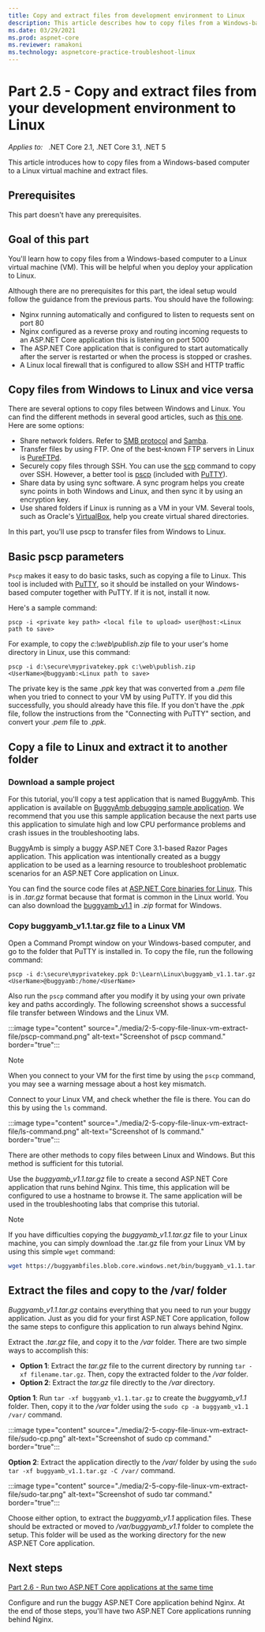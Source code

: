 ```yaml
---
title: Copy and extract files from development environment to Linux
description: This article describes how to copy files from a Windows-based computer to a Linux virtual machine and extract files.
ms.date: 03/29/2021
ms.prod: aspnet-core
ms.reviewer: ramakoni
ms.technology: aspnetcore-practice-troubleshoot-linux
---
```

# Part 2.5 - Copy and extract files from your development environment to Linux

_Applies to:_ &nbsp; .NET Core 2.1, .NET Core 3.1, .NET 5  

This article introduces how to copy files from a Windows-based computer to a Linux virtual machine and extract files.

## Prerequisites

This part doesn't have any prerequisites.

## Goal of this part

You'll learn how to copy files from a Windows-based computer to a Linux virtual machine (VM). This will be helpful when you deploy your application to Linux.

Although there are no prerequisites for this part, the ideal setup would follow the guidance from the previous parts. You should have the following:

- Nginx running automatically and configured to listen to requests sent on port 80
- Nginx configured as a reverse proxy and routing incoming requests to an ASP.NET Core application this is listening on port 5000
- The ASP.NET Core application that is configured to start automatically after the server is restarted or when the process is stopped or crashes.
- A Linux local firewall that is configured to allow SSH and HTTP traffic

## Copy files from Windows to Linux and vice versa

There are several options to copy files between Windows and Linux. You can find the different methods in several good articles, such as [this one](https://www.makeuseof.com/tag/transfer-share-files-windows-linux/). Here are some options:

- Share network folders. Refer to [SMB protocol](https://tldp.org/HOWTO/SMB-HOWTO-8.html) and [Samba](https://www.samba.org/samba/what_is_samba.html).
- Transfer files by using FTP. One of the best-known FTP servers in Linux is [PureFTPd](https://www.pureftpd.org/project/pure-ftpd/).
- Securely copy files through SSH. You can use the [scp](https://haydenjames.io/linux-securely-copy-files-using-scp/) command to copy over SSH. However, a better tool is [pscp](http://manpages.ubuntu.com/manpages/xenial/man1/pscp.1.html) (included with [PuTTY](https://www.ssh.com/ssh/putty/putty-manuals/0.68/Chapter5.html)).
- Share data by using sync software. A sync program helps you create sync points in both Windows and Linux, and then sync it by using an encryption key.
- Use shared folders if Linux is running as a VM in your VM. Several tools, such as Oracle's [VirtualBox](https://www.virtualbox.org/), help you create virtual shared directories.

In this part, you'll use pscp to transfer files from Windows to Linux.

## Basic pscp parameters

`Pscp` makes it easy to do basic tasks, such as copying a file to Linux. This tool is included with [PuTTY](https://www.putty.org/), so it should be installed on your Windows-based computer together with PuTTY. If it is not, install it now.

Here's a sample command:

```console
pscp -i <private key path> <local file to upload> user@host:<Linux path to save>
```

For example, to copy the *c:\web\publish.zip* file to your user's home directory in Linux, use this command:

```console
pscp -i d:\secure\myprivatekey.ppk c:\web\publish.zip <UserName>@buggyamb:<Linux path to save>
```

The private key is the same *.ppk* key that was converted from a *.pem* file when you tried to connect to your VM by using PuTTY. If you did this successfully, you should already have this file. If you don't have the *.ppk* file, follow the instructions from the "Connecting with PuTTY" section, and convert your *.pem* file to *.ppk*.

## Copy a file to Linux and extract it to another folder

### Download a sample project

For this tutorial, you'll copy a test application that is named BuggyAmb. This application is available on [BuggyAmb debugging sample application](/samples/dotnet/samples/buggyamb-debugging-sample-app). We recommend that you use this sample application because the next parts use this application to simulate high and low CPU performance problems and crash issues in the troubleshooting labs.

BuggyAmb is simply a buggy ASP.NET Core 3.1-based Razor Pages application. This application was intentionally created as a buggy application to be used as a learning resource to troubleshoot problematic scenarios for an ASP.NET Core application on Linux.

You can find the source code files at [ASP.NET Core binaries for Linux](https://buggyambfiles.blob.core.windows.net/bin/buggyamb_v1.1.tar.gz). This is in *.tar.gz* format because that format is common in the Linux world. You can also download the [buggyamb_v1.1](https://buggyambfiles.blob.core.windows.net/bin/buggyamb_v1.1.zip) in *.zip* format for Windows.

### Copy buggyamb_v1.1.tar.gz file to a Linux VM

Open a Command Prompt window on your Windows-based computer, and go to the folder that PuTTY is installed in. To copy the file, run the following command:

```console
pscp -i d:\secure\myprivatekey.ppk D:\Learn\Linux\buggyamb_v1.1.tar.gz <UserName>@buggyamb:/home/<UserName>
```

Also run the `pscp` command after you modify it by using your own private key and paths accordingly. The following screenshot shows a successful file transfer between Windows and the Linux VM.

:::image type="content" source="./media/2-5-copy-file-linux-vm-extract-file/pscp-command.png" alt-text="Screenshot of pscp command." border="true":::

> [!NOTE]
> When you connect to your VM for the first time by using the `pscp` command, you may see a warning message about a host key mismatch.

Connect to your Linux VM, and check whether the file is there. You can do this by using the `ls` command.

:::image type="content" source="./media/2-5-copy-file-linux-vm-extract-file/ls-command.png" alt-text="Screenshot of ls command." border="true":::

There are other methods to copy files between Linux and Windows. But this method is sufficient for this tutorial.

Use the *buggyamb_v1.1.tar.gz* file to create a second ASP.NET Core application that runs behind Nginx. This time, this application will be configured to use a hostname to browse it. The same application will be used in the troubleshooting labs that comprise this tutorial.

> [!NOTE]
> If you have difficulties copying the *buggyamb_v1.1.tar.gz* file to your Linux machine, you can simply download the .tar.gz file from your Linux VM by using this simple `wget` command:

```bash
wget https://buggyambfiles.blob.core.windows.net/bin/buggyamb_v1.1.tar.gz
```

## Extract the files and copy to the /var/ folder

*Buggyamb_v1.1.tar.gz* contains everything that you need to run your buggy application. Just as you did for your first ASP.NET Core application, follow the same steps to configure this application to run always behind Nginx.

Extract the *.tar.gz* file, and copy it to the */var* folder. There are two simple ways to accomplish this:

- **Option 1**: Extract the *tar.gz* file to the current directory by running `tar -xf filename.tar.gz`. Then, copy the extracted folder to the */var* folder.
- **Option 2**: Extract the *tar.gz* file directly to the */var* directory.

**Option 1**: Run `tar -xf buggyamb_v1.1.tar.gz` to create the *buggyamb_v1.1* folder. Then, copy it to the */var* folder using the `sudo cp -a buggyamb_v1.1 /var/` command.

:::image type="content" source="./media/2-5-copy-file-linux-vm-extract-file/sudo-cp.png" alt-text="Screenshot of sudo cp command." border="true":::

**Option 2**: Extract the application directly to the */var/* folder by using the `sudo tar -xf buggyamb_v1.1.tar.gz -C /var/` command.

:::image type="content" source="./media/2-5-copy-file-linux-vm-extract-file/sudo-tar.png" alt-text="Screenshot of sudo tar command." border="true":::

Choose either option, to extract the *buggyamb_v1.1* application files. These should be extracted or moved to */var/buggyamb_v1.1* folder to complete the setup. This folder will be used as the working directory for the new ASP.NET Core application.

## Next steps

[Part 2.6 - Run two ASP.NET Core applications at the same time](2-6-run-two-aspnetcore-applications-same-time.md)

Configure and run the buggy ASP.NET Core application behind Nginx. At the end of those steps, you'll have two ASP.NET Core applications running behind Nginx.
